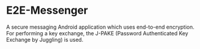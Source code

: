 # E2E-Messenger
A secure messaging Android application which uses end-to-end encryption. For performing a key exchange, the J-PAKE (Password Authenticated Key Exchange by Juggling) is used.
